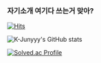 ### 자기소개 여기다 쓰는거 맞아?

[![Hits](https://hits.seeyoufarm.com/api/count/incr/badge.svg?url=https%3A%2F%2Fgithub.com%2FJW12450&count_bg=%23202D7E&title_bg=%23683494&icon=&icon_color=%2318437C&title=hits&edge_flat=false)](https://hits.seeyoufarm.com)

![K-Junyyy's GitHub stats](https://github-readme-stats.vercel.app/api?username=JW12450&show_icons=true&theme=tokyonight) 


[![Solved.ac Profile](http://mazassumnida.wtf/api/generate_badge?boj=rw2006)](https://solved.ac/rw2006)



<!--
**JW12450/JW12450** is a ✨ _special_ ✨ repository because its `README.md` (this file) appears on your GitHub profile.
![Top Langs](https://github-readme-stats.vercel.app/api/top-langs/?username=JW12450&layout=Demo&theme=dark)
Here are some ideas to get you started:

- 🔭 I’m currently working on ...
- 🌱 I’m currently learning ...
- 👯 I’m looking to collaborate on ...
- 🤔 I’m looking for help with ...
- 💬 Ask me about ...
- 📫 How to reach me: ...
- 😄 Pronouns: ...
- ⚡ Fun fact: ...
-->

